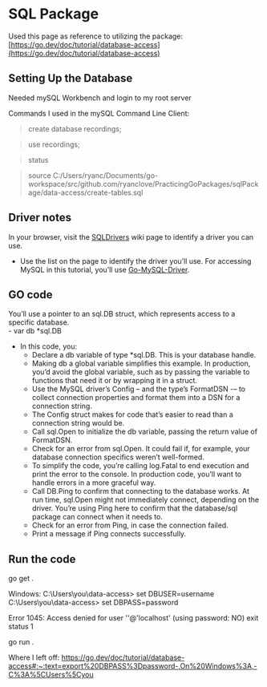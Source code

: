 # SQL Package

Used this page as reference to utilizing the package:
[https://go.dev/doc/tutorial/database-access](https://go.dev/doc/tutorial/database-access)

## Setting Up the Database

Needed mySQL Workbench and login to my root server

Commands I used in the mySQL Command Line Client:  

> create database recordings;  

> use recordings;  

> status  

> source C:/Users/ryanc/Documents/go-workspace/src/github.com/ryanclove/PracticingGoPackages/sqlPackage/data-access/create-tables.sql  

## Driver notes

In your browser, visit the [SQLDrivers](https://github.com/golang/go/wiki/SQLDrivers) wiki page to identify a driver you can use.
- Use the list on the page to identify the driver you’ll use. For accessing MySQL in this tutorial, you’ll use [Go-MySQL-Driver](https://github.com/go-sql-driver/mysql/).

## GO code

You’ll use a pointer to an sql.DB struct, which represents access to a specific database.  
    - var db *sql.DB

- In this code, you:
    - Declare a db variable of type *sql.DB. This is your database handle.
    - Making db a global variable simplifies this example. In production, you’d avoid the global variable, such as by passing the variable to functions that need it or by wrapping it in a struct.
    - Use the MySQL driver’s Config – and the type’s FormatDSN -– to collect connection properties and format them into a DSN for a connection string.
    - The Config struct makes for code that’s easier to read than a connection string would be.
    - Call sql.Open to initialize the db variable, passing the return value of FormatDSN.
    - Check for an error from sql.Open. It could fail if, for example, your database connection specifics weren’t well-formed.
    - To simplify the code, you’re calling log.Fatal to end execution and print the error to the console. In production code, you’ll want to handle errors in a more graceful way.
    - Call DB.Ping to confirm that connecting to the database works. At run time, sql.Open might not immediately connect, depending on the driver. You’re using Ping here to confirm that the database/sql package can connect when it needs to.
    - Check for an error from Ping, in case the connection failed.
    - Print a message if Ping connects successfully.

## Run the code

go get .

Windows:
C:\Users\you\data-access> set DBUSER=username
C:\Users\you\data-access> set DBPASS=password

Error 1045: Access denied for user ''@'localhost' (using password: NO)
exit status 1

go run .

Where I left off: https://go.dev/doc/tutorial/database-access#:~:text=export%20DBPASS%3Dpassword-,On%20Windows%3A,-C%3A%5CUsers%5Cyou
